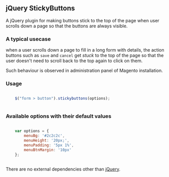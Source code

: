 ## jQuery StickyButtons

A jQuery plugin for making buttons stick to the top of the page when
user scrolls down a page so that the buttons are always visible.


### A typical usecase 

when a user scrolls down a page to fill in a long form with details,
the action buttons such as ``save`` and ``cancel`` get _stuck_ to the
top of the page so that the user doesn't need to scroll back to the
top again to click on them.

Such behaviour is observed in administration panel of
Magento installation.


### Usage

```javascript

    $("form > button").stickybuttons(options);
    
```


### Available options with their default values

```javascript

    var options = {
        menuBg: '#2c2c2c',
        menuHeight: '20px;',
        menuPadding: '5px 1%',
        menuBtnMargin: '10px'
    };
    
```

There are no external dependencies other than
[jQuery](http://jquery.com).

